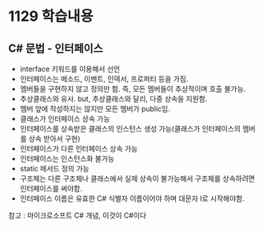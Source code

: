# 1129 학습내용
## C# 문법 - 인터페이스
- interface 키워드를 이용해서 선언
- 인터페이스는 메소드, 이벤트, 인덱서, 프로퍼티 등을 가짐. 
- 멤버들을 구현하지 않고 정의만 함. 즉, 모든 멤버들이 추상적이며 호출 불가능.
- 추상클래스와 유사. but, 추상클래스와 달리, 다중 상속을 지원함.
- 멤버 앞에 작성하지는 않지만 모든 멤버가 public임.
- 클래스가 인터페이스 상속 가능
- 인터페이스를 상속받은 클래스의 인스턴스 생성 가능(클래스가 인터페이스의 멤버를 상속 받아서 구현)
- 인터페이스가 다른 인터페이스 상속 가능
- 인터페이스는 인스턴스화 불가능
- static 메서드 정의 가능
- 구조체는 다른 구조체나 클래스에서 실제 상속이 불가능해서 구조체를 상속하려면 인터페이스를 써야함.
- 인터페이스 이름은 유효한 C# 식별자 이름이어야 하며 대문자 I로 시작해야함.

참고 : 마이크로소프트 C# 개념, 이것이 C#이다